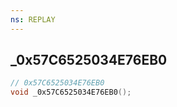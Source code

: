```yaml
---
ns: REPLAY
---
```

## _0x57C6525034E76EB0

```c
// 0x57C6525034E76EB0
void _0x57C6525034E76EB0();
```

